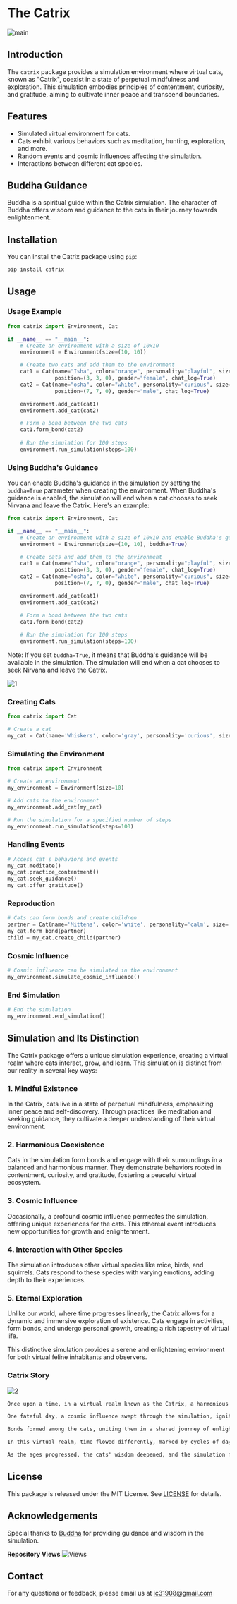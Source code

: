 # The Catrix 


![main](https://raw.githubusercontent.com/Ishanoshada/Ishanoshada/main/ss/IMG_20231108_162305.jpg)

## Introduction

The `catrix` package provides a simulation environment where virtual cats, known as "Catrix", coexist in a state of perpetual mindfulness and exploration. This simulation embodies principles of contentment, curiosity, and gratitude, aiming to cultivate inner peace and transcend boundaries.

## Features

- Simulated virtual environment for cats.
- Cats exhibit various behaviors such as meditation, hunting, exploration, and more.
- Random events and cosmic influences affecting the simulation.
- Interactions between different cat species.

## Buddha Guidance

Buddha is a spiritual guide within the Catrix simulation. The character of Buddha offers wisdom and guidance to the cats in their journey towards enlightenment.

## Installation

You can install the Catrix package using `pip`:

```bash
pip install catrix
```

## Usage


### Usage Example

```python
from catrix import Environment, Cat 

if __name__ == "__main__":
    # Create an environment with a size of 10x10
    environment = Environment(size=(10, 10))

    # Create two cats and add them to the environment
    cat1 = Cat(name="Isha", color="orange", personality="playful", size="medium", weight=4.5, height=0.3,
               position=(3, 3, 0), gender="female", chat_log=True)
    cat2 = Cat(name="osha", color="white", personality="curious", size="small", weight=3.2, height=0.25,
               position=(7, 7, 0), gender="male", chat_log=True)

    environment.add_cat(cat1)
    environment.add_cat(cat2)

    # Form a bond between the two cats
    cat1.form_bond(cat2)
   
    # Run the simulation for 100 steps
    environment.run_simulation(steps=100)
```

### Using Buddha's Guidance

You can enable Buddha's guidance in the simulation by setting the `buddha=True` parameter when creating the environment. When Buddha's guidance is enabled, the simulation will end when a cat chooses to seek Nirvana and leave the Catrix. Here's an example:

```python
from catrix import Environment, Cat 

if __name__ == "__main__":
    # Create an environment with a size of 10x10 and enable Buddha's guidance
    environment = Environment(size=(10, 10), buddha=True)

    # Create cats and add them to the environment
    cat1 = Cat(name="Isha", color="orange", personality="playful", size="medium", weight=4.5, height=0.3,
               position=(3, 3, 0), gender="female", chat_log=True)
    cat2 = Cat(name="osha", color="white", personality="curious", size="small", weight=3.2, height=0.25,
               position=(7, 7, 0), gender="male", chat_log=True)

    environment.add_cat(cat1)
    environment.add_cat(cat2)

    # Form a bond between the two cats
    cat1.form_bond(cat2)
   
    # Run the simulation for 100 steps
    environment.run_simulation(steps=100)
```

Note: If you set `buddha=True`, it means that Buddha's guidance will be available in the simulation. The simulation will end when a cat chooses to seek Nirvana and leave the Catrix.

![1](https://raw.githubusercontent.com/Ishanoshada/Ishanoshada/main/ss/06e427658d1b0ffa1b9f647e99632ceb.png)
### Creating Cats

```python
from catrix import Cat

# Create a cat
my_cat = Cat(name='Whiskers', color='gray', personality='curious', size='medium', weight=5, height=30, position=(0, 0, 0), gender='female')
```

### Simulating the Environment

```python
from catrix import Environment

# Create an environment
my_environment = Environment(size=10)

# Add cats to the environment
my_environment.add_cat(my_cat)

# Run the simulation for a specified number of steps
my_environment.run_simulation(steps=100)
```

### Handling Events

```python
# Access cat's behaviors and events
my_cat.meditate()
my_cat.practice_contentment()
my_cat.seek_guidance()
my_cat.offer_gratitude()
```

### Reproduction

```python
# Cats can form bonds and create children
partner = Cat(name='Mittens', color='white', personality='calm', size='medium', weight=5, height=30, position=(0, 0, 0), gender='male')
my_cat.form_bond(partner)
child = my_cat.create_child(partner)
```

### Cosmic Influence

```python
# Cosmic influence can be simulated in the environment
my_environment.simulate_cosmic_influence()
```

### End Simulation

```python
# End the simulation
my_environment.end_simulation()
```

## Simulation and Its Distinction

The Catrix package offers a unique simulation experience, creating a virtual realm where cats interact, grow, and learn. This simulation is distinct from our reality in several key ways:

### 1. Mindful Existence

In the Catrix, cats live in a state of perpetual mindfulness, emphasizing inner peace and self-discovery. Through practices like meditation and seeking guidance, they cultivate a deeper understanding of their virtual environment.

### 2. Harmonious Coexistence

Cats in the simulation form bonds and engage with their surroundings in a balanced and harmonious manner. They demonstrate behaviors rooted in contentment, curiosity, and gratitude, fostering a peaceful virtual ecosystem.

### 3. Cosmic Influence

Occasionally, a profound cosmic influence permeates the simulation, offering unique experiences for the cats. This ethereal event introduces new opportunities for growth and enlightenment.

### 4. Interaction with Other Species

The simulation introduces other virtual species like mice, birds, and squirrels. Cats respond to these species with varying emotions, adding depth to their experiences.

### 5. Eternal Exploration

Unlike our world, where time progresses linearly, the Catrix allows for a dynamic and immersive exploration of existence. Cats engage in activities, form bonds, and undergo personal growth, creating a rich tapestry of virtual life.

This distinctive simulation provides a serene and enlightening environment for both virtual feline inhabitants and observers.

### Catrix Story

![2](https://github.com/Ishanoshada/Ishanoshada/blob/main/ss/f9b4a2887ec165f1ec28636c27fd1512.png?raw=true)

 ```markdown
 Once upon a time, in a virtual realm known as the Catrix, a harmonious world awaited curious souls. Here, cats roamed freely, embodying principles of contentment, gratitude, and boundless curiosity. Each feline resident contributed to a balanced ecosystem, creating an environment of serene beauty.

One fateful day, a cosmic influence swept through the simulation, igniting a profound transformation. Cats began seeking inner guidance, meditating in pursuit of tranquility, and embracing a sense of oneness with the virtual world. The simulation pulsed with newfound energy and purpose.

Bonds formed among the cats, uniting them in a shared journey of enlightenment. As the ages passed, the Catrix evolved, introducing new species and challenges. Birds, mice, and squirrels brought opportunities for observation and growth, expanding the cats' understanding of the interconnectedness of all beings.

In this virtual realm, time flowed differently, marked by cycles of day and night. Cats reveled in exploration during the day and sought restful contemplation under the starlit sky. Each moment held significance, a reminder of the boundless possibilities that awaited within the Catrix.

As the ages progressed, the cats' wisdom deepened, and the simulation flourished. Bonds of friendship and understanding transcended the boundaries of their virtual existence. The Catrix became a testament to the power of unity and the potential for enlightenment within even the most virtual of realms.
```


## License

This package is released under the MIT License. See [LICENSE](LICENSE) for details.

## Acknowledgements

Special thanks to [Buddha](catrix/buddha.py) for providing guidance and wisdom in the simulation.


**Repository Views** ![Views](https://profile-counter.glitch.me/catrix/count.svg)

## Contact

For any questions or feedback, please email us at ic31908@gmail.com

